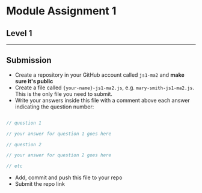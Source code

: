 # Module Assignment 1

## Level 1

---

## Submission

- Create a repository in your GitHub account called `js1-ma2` and __make sure it's public__
- Create a file called `{your-name}-js1-ma2.js`, e.g. `mary-smith-js1-ma2.js`. This is the only file you need to submit.
- Write your answers inside this file with a comment above each answer indicating the question number:


```js

// question 1

// your answer for question 1 goes here

// question 2

// your answer for question 2 goes here

// etc

```

- Add, commit and push this file to your repo
- Submit the repo link

